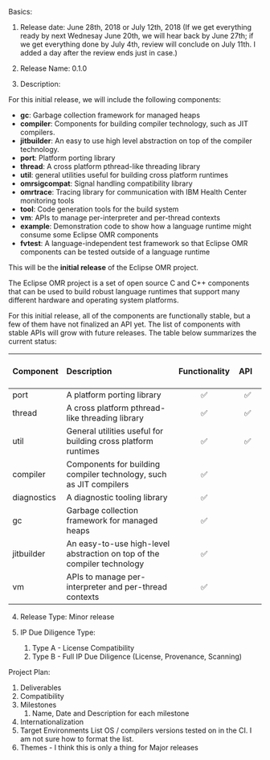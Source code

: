 Basics:
1. Release date: June 28th, 2018 or July 12th, 2018 (If we get everything ready by next Wednesay June 20th, we will hear back by June 27th; if we get everything done by July 4th, review will conclude on July 11th. I added a day after the review ends just in case.)

2. Release Name: 0.1.0

3. Description:

For this initial release, we will include the following components:

* **gc**: Garbage collection framework for managed heaps
* **compiler**: Components for building compiler technology, such as JIT compilers.
* **jitbuilder**: An easy to use high level abstraction on top of the compiler technology.
* **port**: Platform porting library
* **thread**: A cross platform pthread-like threading library
* **util**: general utilities useful for building cross platform runtimes
* **omrsigcompat**: Signal handling compatibility library
* **omrtrace**: Tracing library for communication with IBM Health Center monitoring tools
* **tool**: Code generation tools for the build system
* **vm**: APIs to manage per-interpreter and per-thread contexts
* **example**: Demonstration code to show how a language runtime might consume some Eclipse OMR components
* **fvtest**: A language-independent test framework so that Eclipse OMR components can be tested outside of a language runtime



This will be the **initial release** of the Eclipse OMR project. 

The Eclipse OMR project is a set of open source C and C++ components that can be used to build robust language runtimes that support many different hardware and operating system platforms.

For this initial release, all of the components are functionally stable, but a few of them have not finalized an API yet. The list of components with stable APIs will grow with future releases. The table below summarizes the current status:

Component     | Description            | Functionality          |&nbsp; &nbsp; &nbsp; API &nbsp; &nbsp; &nbsp;|
:-------------| :----------------------|:---------------------:|:----------------------------------------------------------: |
port          | A platform porting library | :white_check_mark:    | :white_check_mark: |
thread        | A cross platform pthread-like threading library | :white_check_mark:    | :white_check_mark: |
util          | General utilities useful for building cross platform runtimes | :white_check_mark:    | :white_check_mark: | 
compiler      | Components for building compiler technology, such as JIT compilers | :white_check_mark:    | 
diagnostics   | A diagnostic tooling library | :white_check_mark:    |  |
gc            | Garbage collection framework for managed heaps | :white_check_mark:    |  |
jitbuilder    | An easy-to-use high-level abstraction on top of the compiler technology | :white_check_mark:    |  |
vm            | APIs to manage per-interpreter and per-thread contexts | :white_check_mark:    | |





4. Release Type: Minor release

5. IP Due Diligence Type: 
    1. Type A - License Compatibility
    2. Type B - Full IP Due Diligence (License, Provenance, Scanning)
 
Project Plan:
1. Deliverables
2. Compatibility
3. Milestones
     1. Name, Date and Description for each milestone
4. Internationalization
5. Target Environments
     List OS / compilers versions tested on in the CI.  I am not sure how to format the list.
6. Themes - I think this is only a thing for Major releases
 

